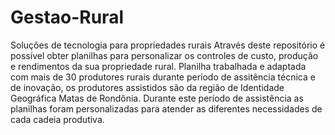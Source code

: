 # Gestao-Rural
Soluções de tecnologia para propriedades rurais
Através deste repositório é possível obter planilhas para personalizar os controles de custo, produção e rendimentos da sua propriedade rural.
Planilha trabalhada e adaptada com mais de 30 produtores rurais durante período de assitência técnica e de inovação, os produtores assistidos são da região de Identidade Geográfica Matas de Rondônia. 
Durante este período de assistência as planilhas foram personalizadas para atender as diferentes necessidades de cada cadeia produtiva.
